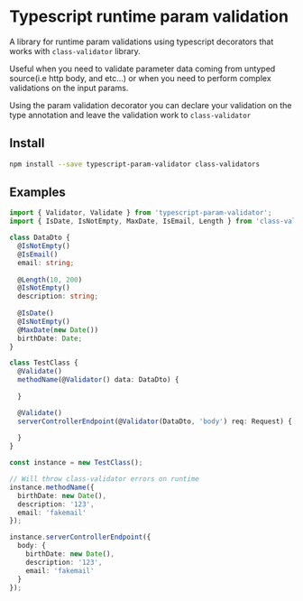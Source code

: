 # Typescript runtime param validation

A library for runtime param validations using typescript decorators
that works with `class-validator` library.
 
Useful when you need to validate parameter data coming from untyped source(i.e http body, and etc...) or when you need to perform complex validations on the input params.

Using the param validation decorator you can declare your validation on the type annotation and leave the validation work to `class-validator` 

## Install
```bash
npm install --save typescript-param-validator class-validators
```

## Examples
```typescript
import { Validator, Validate } from 'typescript-param-validator';
import { IsDate, IsNotEmpty, MaxDate, IsEmail, Length } from 'class-validators';

class DataDto {
  @IsNotEmpty()
  @IsEmail()
  email: string;
  
  @Length(10, 200)
  @IsNotEmpty()
  description: string;
  
  @IsDate()
  @IsNotEmpty()
  @MaxDate(new Date())
  birthDate: Date;
}

class TestClass {
  @Validate()
  methodName(@Validator() data: DataDto) {
    
  }

  @Validate()
  serverControllerEndpoint(@Validator(DataDto, 'body') req: Request) {
    
  }
}

const instance = new TestClass();

// Will throw class-validator errors on runtime
instance.methodName({
  birthDate: new Date(),
  description: '123',
  email: 'fakemail'
});

instance.serverControllerEndpoint({
  body: {
    birthDate: new Date(),
    description: '123',
    email: 'fakemail'
  }
});
```
